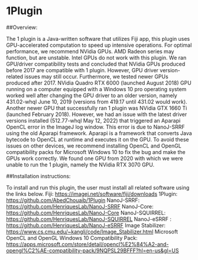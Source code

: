 # 1Plugin

##Overview:

The 1 plugin is a Java-written software that utilizes Fiji app, this plugin uses GPU-accelerated computation to speed up intensive operations. 
For optimal performance, we recommend NVidia GPUs. AMD Radeon series may function, but are unstable. Intel GPUs do not work with this plugin. 
We ran GPU/driver compatibility tests and concluded that NVidia GPUs produced before 2017 are compatible with 1 plugin. However, GPU driver version-related issues may still occur. Furthermore, we tested newer GPUs produced after 2017. NVidia Quadro RTX 6000 (launched August 2018) GPU running on a computer equipped with a Windows 10 pro operating system worked well after changing the GPU driver to an older version, namely 431.02-whql June 10, 2019 (versions from 419.17 until 431.02 would work). Another newer GPU that successfully ran 1 plugin was NVidia GTX 1660 Ti (launched February 2018). 
However, we had an issue with the latest driver versions installed (512.77-whql May 12, 2022) that triggered an Aparapi OpenCL error in the ImageJ log window. This error is due to NanoJ-SRRF using the old Aparapi framework. Aparapi is a framework that converts Java bytecode to OpenCL at runtime and executes it on the GPU. To avoid these issues on other devices, we recommend installing OpenCL and OpenGL compatibility packs for Microsoft Windows 10 to fix the bug and make the GPUs work correctly. We found one GPU from 2020 with which we were unable to run the 1 plugin, namely the NVidia RTX 3070 GPU.

##Installation instructions: 

To install and run this plugin, the user must install all related software using the links below. 
Fiji: https://imagej.net/software/fiji/downloads 
1Plugin:  https://github.com/AbedChouaib/1Plugin 
NanoJ-SRRF: https://github.com/HenriquesLab/NanoJ-SRRF 
NanoJ-Core: https://github.com/HenriquesLab/NanoJ-Core 
NanoJ-SQUIRREL: https://github.com/HenriquesLab/NanoJ-SQUIRREL 
NanoJ-eSRRF : https://github.com/HenriquesLab/NanoJ-eSRRF 
Image Stabilizer: https://www.cs.cmu.edu/~kangli/code/Image_Stabilizer.html 
Microsoft OpenCL and OpenGL Windows 10 Compatibility Pack: https://apps.microsoft.com/store/detail/opencl%E2%84%A2-and-opengl%C2%AE-compatibility-pack/9NQPSL29BFFF?hl=en-us&gl=US 
